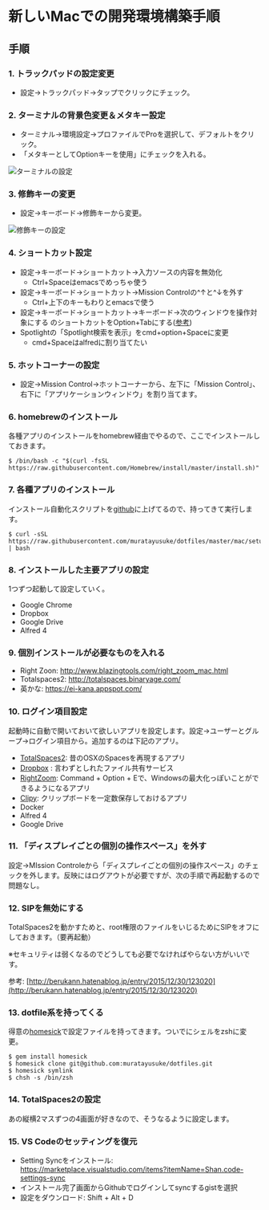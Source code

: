 # 新しいMacでの開発環境構築手順

## 手順

### 1. トラックパッドの設定変更

- 設定→トラックパッド→タップでクリックにチェック。

### 2. ターミナルの背景色変更＆メタキー設定

- ターミナル→環境設定→プロファイルでProを選択して、デフォルトをクリック。
- 「メタキーとしてOptionキーを使用」にチェックを入れる。

![ターミナルの設定](https://www.muratayusuke.com/assets/20161215/terminal.png)

### 3. 修飾キーの変更

- 設定→キーボード→修飾キーから変更。
  
![修飾キーの設定](https://www.muratayusuke.com/assets/mac_setting_001.png)

### 4. ショートカット設定

- 設定→キーボード→ショートカット→入力ソースの内容を無効化
  - Ctrl+Spaceはemacsでめっちゃ使う
- 設定→キーボード→ショートカット→Mission Controlの^↑と^↓を外す
  - Ctrl+上下のキーもわりとemacsで使う
- 設定→キーボード→ショートカット→キーボード→次のウィンドウを操作対象にする のショートカットをOption+Tabにする([参考](http://qiita.com/Yinaura/items/10fe5fe0cb0a795a0f58))
- Spotlightの「Spotlight検索を表示」をcmd+option+Spaceに変更
  - cmd+Spaceはalfredに割り当てたい

### 5. ホットコーナーの設定

- 設定→Mission Control→ホットコーナーから、左下に「Mission Control」、右下に「アプリケーションウィンドウ」を割り当てます。

### 6. homebrewのインストール

各種アプリのインストールをhomebrew経由でやるので、ここでインストールしておきます。

```
$ /bin/bash -c "$(curl -fsSL https://raw.githubusercontent.com/Homebrew/install/master/install.sh)"
```

### 7. 各種アプリのインストール

インストール自動化スクリプトを[github](https://github.com/muratayusuke/dotfiles/blob/master/mac/setup.sh)に上げてるので、持ってきて実行します。

```
$ curl -sSL https://raw.githubusercontent.com/muratayusuke/dotfiles/master/mac/setup.sh | bash
```

### 8. インストールした主要アプリの設定

1つずつ起動して設定していく。

- Google Chrome
- Dropbox
- Google Drive
- Alfred 4

### 9. 個別インストールが必要なものを入れる

- Right Zoon: http://www.blazingtools.com/right_zoom_mac.html
- Totalspaces2: http://totalspaces.binaryage.com/
- 英かな: https://ei-kana.appspot.com/

### 10. ログイン項目設定

起動時に自動で開いておいて欲しいアプリを設定します。設定→ユーザーとグループ→ログイン項目から。追加するのは下記のアプリ。

- [TotalSpaces2](http://totalspaces.binaryage.com/): 昔のOSXのSpacesを再現するアプリ
- [Dropbox](https://www.dropbox.com/) : 言わずとしれたファイル共有サービス
- [RightZoom](http://www.macupdate.com/app/mac/30591/right-zoom): Command + Option + Eで、Windowsの最大化っぽいことができるようになるアプリ
- [Clipy](https://clipy.softonic.jp/mac): クリップボードを一定数保存しておけるアプリ
- Docker
- Alfred 4
- Google Drive

### 11. 「ディスプレイごとの個別の操作スペース」を外す

設定→MIssion Controleから「ディスプレイごとの個別の操作スペース」のチェックを外します。反映にはログアウトが必要ですが、次の手順で再起動するので問題なし。

### 12. SIPを無効にする

TotalSpaces2を動かすためと、root権限のファイルをいじるためにSIPをオフにしておきます。（要再起動）

※セキュリティは弱くなるのでどうしても必要でなければやらない方がいいです。

参考: [http://berukann.hatenablog.jp/entry/2015/12/30/123020](http://berukann.hatenablog.jp/entry/2015/12/30/123020)

### 13. dotfile系を持ってくる

得意の[homesick](/2013/01/11/%E8%A4%87%E6%95%B0pc%E9%96%93%E3%81%A7%E8%A8%AD%E5%AE%9A%E3%83%95%E3%82%A1%E3%82%A4%E3%83%AB%E3%82%92%E5%90%8C%E6%9C%9F%E3%81%A7%E3%81%8D%E3%82%8Bhomesick%E3%81%8C%E4%BE%BF%E5%88%A9/)で設定ファイルを持ってきます。ついでにシェルをzshに変更。

```
$ gem install homesick
$ homesick clone git@github.com:muratayusuke/dotfiles.git
$ homesick symlink
$ chsh -s /bin/zsh
```

### 14. TotalSpaces2の設定

あの縦横2マスずつの4画面が好きなので、そうなるように設定します。

### 15. VS Codeのセッティングを復元

- Setting Syncをインストール: https://marketplace.visualstudio.com/items?itemName=Shan.code-settings-sync
- インストール完了画面からGithubでログインしてsyncするgistを選択
- 設定をダウンロード: Shift + Alt + D
